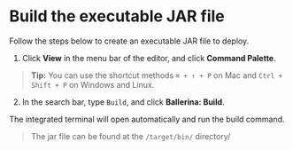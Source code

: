 # Build the executable JAR file

Follow the steps below to create an executable JAR file to deploy. 
  
1. Click **View** in the menu bar of the editor, and click **Command Palette**.

  >**Tip:** You can use the shortcut methods `⌘ + ↑ + P` on Mac and `Ctrl + Shift + P` on Windows and Linux.

2. In the search bar, type `Build`, and click **Ballerina: Build**.

The integrated terminal will open automatically and run the build command.

>The jar file can be found at the `/target/bin/` directory/
